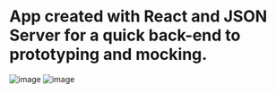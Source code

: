 # App created with React and JSON Server for a quick back-end to prototyping and mocking.

![image](https://github.com/FrRennan/tripago/assets/86988318/7bcfd995-e48f-41ac-8f5b-f86cb4147a3c)
![image](https://github.com/FrRennan/tripago/assets/86988318/0c5da6a6-16c6-433b-b49c-014f5cc2c123)





